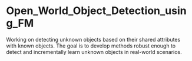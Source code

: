 # Open_World_Object_Detection_using_FM

Working on detecting unknown objects based on their shared attributes with known objects.
The goal is to develop methods robust enough to detect and incrementally learn unknown
objects in real-world scenarios.
